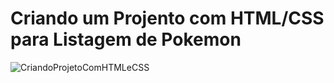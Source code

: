 # Criando um Projento com HTML/CSS para Listagem de Pokemon

![CriandoProjetoComHTMLeCSS](https://user-images.githubusercontent.com/116371262/232252594-93ab1ef7-3677-4ff1-90e4-d5e30e24db9b.png)